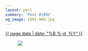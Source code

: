 ```yaml
---
layout: post
summary: 'Post #1092'
og_image: 1092-960.jpg
---
```


<p>
 <time>
  <a href="/1092">
   {{ page.date | date: "%B %-d, %Y" }}
  </a>
 </time>
 <a href="/1092">
  <figure data-taken="2/21/2020">
   <img sizes="(min-width: 700px) 50vw, calc(100vw - 2rem)" src="{{ site.assets_url }}/1092-480.jpg" srcset="{{ site.assets_url }}/1092-240.jpg 240w, {{ site.assets_url }}/1092-480.jpg 480w, {{ site.assets_url }}/1092-720.jpg 720w, {{ site.assets_url }}/1092-960.jpg 960w"/>
  </figure>
 </a>
</p>
